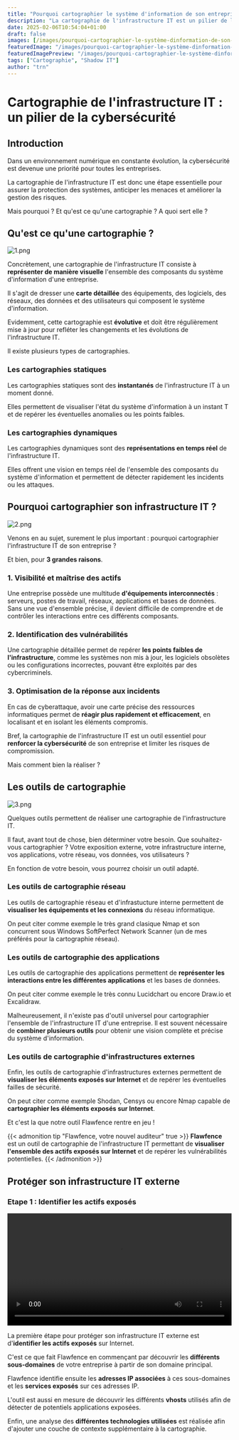 ```yaml
---
title: "Pourquoi cartographier le système d'information de son entreprise ?"
description: "La cartographie de l'infrastructure IT est un pilier de la cybersécurité. Découvrez pourquoi et comment cartographier le système d'information de votre entreprise."
date: 2025-02-06T10:54:04+01:00
draft: false
images: [/images/pourquoi-cartographier-le-système-dinformation-de-son-entreprise-/logo.png]
featuredImage: "/images/pourquoi-cartographier-le-système-dinformation-de-son-entreprise-/logo.png"
featuredImagePreview: "/images/pourquoi-cartographier-le-système-dinformation-de-son-entreprise-/logo.png"
tags: ["Cartographie", "Shadow IT"]
author: "trn"
---
```


# Cartographie de l'infrastructure IT : un pilier de la cybersécurité

## Introduction

Dans un environnement numérique en constante évolution, la cybersécurité est devenue une priorité pour toutes les entreprises.

La cartographie de l'infrastructure IT est donc une étape essentielle pour assurer la protection des systèmes, anticiper les menaces et améliorer la gestion des risques. 

Mais pourquoi ? Et qu'est ce qu'une cartographie ? A quoi sert elle ?

## Qu'est ce qu'une cartographie ?

![1.png](/images/pourquoi-cartographier-le-syst%C3%A8me-dinformation-de-son-entreprise-/1.png)

Concrètement, une cartographie de l'infrastructure IT consiste à **représenter de manière visuelle** l'ensemble des composants du système d'information d'une entreprise.

Il s'agit de dresser une **carte détaillée** des équipements, des logiciels, des réseaux, des données et des utilisateurs qui composent le système d'information.

Evidemment, cette cartographie est **évolutive** et doit être régulièrement mise à jour pour refléter les changements et les évolutions de l'infrastructure IT.

Il existe plusieurs types de cartographies.

### Les cartographies statiques

Les cartographies statiques sont des **instantanés** de l'infrastructure IT à un moment donné.

Elles permettent de visualiser l'état du système d'information à un instant T et de repérer les éventuelles anomalies ou les points faibles.

### Les cartographies dynamiques

Les cartographies dynamiques sont des **représentations en temps réel** de l'infrastructure IT.

Elles offrent une vision en temps réel de l'ensemble des composants du système d'information et permettent de détecter rapidement les incidents ou les attaques.

## Pourquoi cartographier son infrastructure IT ?

![2.png](/images/pourquoi-cartographier-le-syst%C3%A8me-dinformation-de-son-entreprise-/2.png)

Venons en au sujet, surement le plus important : pourquoi cartographier l'infrastructure IT de son entreprise ?

Et bien, pour **3 grandes raisons**.

### 1. Visibilité et maîtrise des actifs

Une entreprise possède une multitude **d'équipements interconnectés** : serveurs, postes de travail, réseaux, applications et bases de données. Sans une vue d'ensemble précise, il devient difficile de comprendre et de contrôler les interactions entre ces différents composants.

### 2. Identification des vulnérabilités

Une cartographie détaillée permet de repérer **les points faibles de l'infrastructure**, comme les systèmes non mis à jour, les logiciels obsolètes ou les configurations incorrectes, pouvant être exploités par des cybercriminels.

### 3. Optimisation de la réponse aux incidents

En cas de cyberattaque, avoir une carte précise des ressources informatiques permet de **réagir plus rapidement et efficacement**, en localisant et en isolant les éléments compromis.

Bref, la cartographie de l'infrastructure IT est un outil essentiel pour **renforcer la cybersécurité** de son entreprise et limiter les risques de compromission.

Mais comment bien la réaliser ?

## Les outils de cartographie

![3.png](/images/pourquoi-cartographier-le-syst%C3%A8me-dinformation-de-son-entreprise-/3.png)

Quelques outils permettent de réaliser une cartographie de l'infrastructure IT.

Il faut, avant tout de chose, bien déterminer votre besoin. Que souhaitez-vous cartographier ? Votre exposition externe, votre infrastructure interne, vos applications, votre réseau, vos données, vos utilisateurs ?

En fonction de votre besoin, vous pourrez choisir un outil adapté.

### Les outils de cartographie réseau

Les outils de cartographie réseau et d'infrastucture interne permettent de **visualiser les équipements et les connexions** du réseau informatique.

On peut citer comme exemple le très grand clasique Nmap et son concurrent sous Windows SoftPerfect Network Scanner (un de mes préférés pour la cartographie réseau).

### Les outils de cartographie des applications

Les outils de cartographie des applications permettent de **représenter les interactions entre les différentes applications** et les bases de données.

On peut citer comme exemple le très connu Lucidchart ou encore Draw.io et Excalidraw.

Malheureusement, il n'existe pas d'outil universel pour cartographier l'ensemble de l'infrastructure IT d'une entreprise. Il est souvent nécessaire de **combiner plusieurs outils** pour obtenir une vision complète et précise du système d'information.

### Les outils de cartographie d'infrastructures externes

Enfin, les outils de cartographie d'infrastructures externes permettent de **visualiser les éléments exposés sur Internet** et de repérer les éventuelles failles de sécurité.

On peut citer comme exemple Shodan, Censys ou encore Nmap capable de **cartographier les éléments exposés sur Internet**.

Et c'est la que notre outil Flawfence rentre en jeu !

{{< admonition tip "Flawfence, votre nouvel auditeur" true >}}
**Flawfence** est un outil de cartographie de l'infrastructure IT permettant de **visualiser l'ensemble des actifs exposés sur Internet** et de repérer les vulnérabilités potentielles.
{{< /admonition >}}

## Protéger son infrastructure IT externe

### Etape 1 : Identifier les actifs exposés

<video width="100%" controls autoplay>
  <source src="/images/pourquoi-cartographier-le-syst%C3%A8me-dinformation-de-son-entreprise-/carto1.mp4" type="video/mp4">
</video>

La première étape pour protéger son infrastructure IT externe est d'**identifier les actifs exposés** sur Internet.

C'est ce que fait Flawfence en commençant par découvrir les **différents sous-domaines** de votre entreprise à partir de son domaine principal.

Flawfence identifie ensuite les **adresses IP associées** à ces sous-domaines et les **services exposés** sur ces adresses IP.

L'outil est aussi en mesure de découvrir les différents **vhosts** utilisés afin de détecter de potentiels applications exposées.

Enfin, une analyse des **différentes technologies utilisées** est réalisée afin d'ajouter une couche de contexte supplémentaire à la cartographie.


